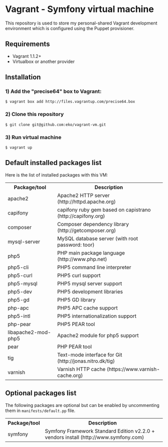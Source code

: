 # Vagrant - Symfony virtual machine

This repository is used to store my personal-shared Vagrant development environment which is configured using the Puppet provisioner.

## Requirements

- Vagrant 1.1.2+
- Virtualbox or another provider

## Installation

### 1) Add the "precise64" box to Vagrant:
`$ vagrant box add http://files.vagrantup.com/precise64.box`
### 2) Clone this repository
`$ git clone git@github.com:eko/vagrant-vm.git`
### 3) Run virtual machine
`$ vagrant up`

## Default installed packages list

Here is the list of installed packages with this VM:

<table>
  <tr>
    <th>Package/tool</th>
    <th>Description</th>
  </tr>
  <tr>
    <td>apache2</td>
    <td>Apache2 HTTP server (http://httpd.apache.org)</td>
  </tr>
  <tr>
    <td>capifony</td>
    <td>capifony ruby gem based on capistrano (http://capifony.org)</td>
  </tr>
  <tr>
    <td>composer</td>
    <td>Composer dependency library (http://getcomposer.org)</td>
  </tr>
  <tr>
    <td>mysql-server</td>
    <td>MySQL database server (with root password: toor)</td>
  </tr>
  <tr>
    <td>php5</td>
    <td>PHP main package language (http://www.php.net)</td>
  </tr>
  <tr>
    <td>php5-cli</td>
    <td>PHP5 command line interpreter</td>
  </tr>
  <tr>
    <td>php5-curl</td>
    <td>PHP5 curl support</td>
  </tr>
  <tr>
    <td>php5-mysql</td>
    <td>PHP5 mysql server support</td>
  </tr>
  <tr>
    <td>php5-dev</td>
    <td>PHP5 development libraries</td>
  </tr>
  <tr>
    <td>php5-gd</td>
    <td>PHP5 GD library</td>
  </tr>
  <tr>
    <td>php-apc</td>
    <td>PHP5 APC cache support</td>
  </tr>
  <tr>
    <td>php5-intl</td>
    <td>PHP5 internationalization support</td>
  </tr>
  <tr>
    <td>php-pear</td>
    <td>PHP5 PEAR tool</td>
  </tr>
  <tr>
    <td>libapache2-mod-php5</td>
    <td>Apache2 module for php5 support</td>
  </tr>
  <tr>
    <td>pear</td>
    <td>PHP PEAR tool</td>
  </tr>
  <tr>
    <td>tig</td>
    <td>Text-mode interface for Git (http://jonas.nitro.dk/tig)</td>
  </tr>
  <tr>
    <td>varnish</td>
    <td>Varnish HTTP cache (https://www.varnish-cache.org)</td>
  </tr>
</table>

## Optional packages list

The following packages are optional but can be enabled by uncommenting them in `manifests/default.pp` file.

<table>
  <tr>
    <th>Package/tool</th>
    <th>Description</th>
  </tr>
  <tr>
    <td>symfony</td>
    <td>Symfony Framework Standard Edition v2.2.0 + vendors install (http://www.symfony.com)</td>
  </tr>
</table>